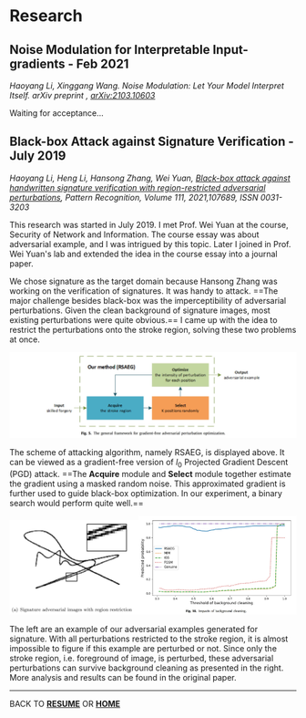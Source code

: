 # Research

## Noise Modulation for Interpretable Input-gradients - Feb 2021

*Haoyang Li, Xinggang Wang. Noise Modulation: Let Your Model Interpret Itself.  arXiv preprint , [arXiv:2103.10603](https://arxiv.org/abs/2103.10603)*

Waiting for acceptance...

## Black-box Attack against Signature Verification - July 2019

*Haoyang Li, Heng Li, Hansong Zhang, Wei Yuan, [Black-box attack against handwritten signature verification with region-restricted adversarial perturbations](http://www.sciencedirect.com/science/article/pii/S0031320320304921), Pattern Recognition, Volume 111, 2021,107689, ISSN 0031-3203*

This research was started in July 2019. I met Prof. Wei Yuan at the course, Security of Network and Information. The course essay was about adversarial example, and I was intrigued by this topic. Later I joined in Prof. Wei Yuan's lab and extended the idea in the course essay into a journal paper.

We chose signature as the target domain because Hansong Zhang was working on the verification of signatures. It was handy to attack. ==The major challenge besides black-box was the imperceptibility of adversarial perturbations. Given the clean background of signature images, most existing perturbations were quite obvious.== I came up with the idea to restrict the perturbations onto the stroke region, solving these two problems at once.

<img src="imgs/rsaeg_scheme.jpg"></img>

The scheme of attacking algorithm, namely RSAEG, is displayed above. It can be viewed as a gradient-free version of $l_0$ Projected Gradient Descent (PGD) attack. ==The **Acquire** module and **Select** module together estimate the gradient using a masked random noise. This approximated gradient is further used to guide black-box optimization. In our experiment, a binary search would perform quite well.==

<img src="imgs/rsaeg_adv.jpg" width=45%></img><img src="imgs/rsaeg_bc.jpg" width=55%></img>

The left are an example of our adversarial examples generated for signature. With all perturbations restricted to the stroke region, it is almost impossible to figure if this example are perturbed or not. Since only the stroke region, i.e. foreground of image, is perturbed, these adversarial perturbations can survive background cleaning as presented in the right. More analysis and results can be found in the original paper. 

<hr>

BACK TO **[RESUME](../resume.html)** OR **[HOME](../index.html)**
